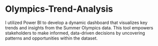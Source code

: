 # Olympics-Trend-Analysis
I utilized Power BI to develop a dynamic dashboard that visualizes key trends and insights from the Summer Olympics data. This tool empowers stakeholders to make informed, data-driven decisions by uncovering patterns and opportunities within the dataset.
